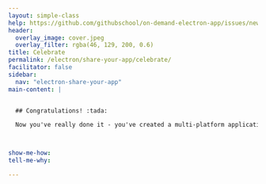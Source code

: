 ```yaml
---
layout: simple-class
help: https://github.com/githubschool/on-demand-electron-app/issues/new?title=I%20need%20help&body=Describe%20what%20you%20need%20help%20with%20here.&labels=Help%20Wanted
header:
  overlay_image: cover.jpeg
  overlay_filter: rgba(46, 129, 200, 0.6)
title: Celebrate
permalink: /electron/share-your-app/celebrate/
facilitator: false
sidebar:
  nav: "electron-share-your-app"
main-content: |


  ## Congratulations! :tada:

  Now you've really done it - you've created a multi-platform application, packaged it, and you're sharing it! Explore the [Electron community](https://electron.atom.io/community/), and keep building fantastic applications.



show-me-how:
tell-me-why:

---
```

